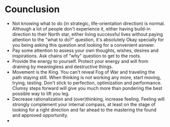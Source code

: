 # Counclusion

* Not knowing what to do (in strategic, life-orientation direction) is normal. Although a lot of people don't experience it, either having build-in direction to their North star, either living successful lives without paying attention to the "what to do?" question, it's absolutely Okay specially for you being asking this question and looking for a convenient asnwer.
* Pay some attention to assess your own thoughts, wishes, desires and inspirations. Ask chains of "why" question to get to the roots. 
* Provide the energy to yourself. Protect your energy and will from draining by meaningless and destructive things.
* Movement is the King. You can't reveal Fog of War and traveling the path staying still. When thinking is not working any more, start moving, trying, testing. Don't stick to perfection, optimization and performance. Clumsy steps forward will give you much more than pondering the best possible way to lift you leg. 
* Decrease rationalization and (over)thinking, increase feeling. Feeling will strongly complement your internal compass, at least on the stage of looking for a right direction and far ahead to the mastering the found and approved opportunity. 
* 